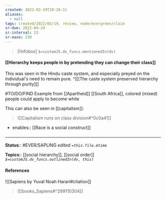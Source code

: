 ```yaml
---
created: 2022-03-19T20:26:11 
aliases:
  - null
tags: created/2022/03/19, review, node/evergreen/claim
sr-due: 2022-04-24
sr-interval: 23
sr-ease: 230
---
```

> [!infobox]
`$=customJS.dv_funcs.mentionedIn(dv)`

#### [[Hierarchy keeps people in by pretending they can change their class]] 

This was seen in the Hindu caste system, and especially preyed on the individual's need to remain pure.
^[[[The caste system preserved hierarchy through purity]]]

#TO/DO/FIND Example from [[Apartheid]] [[South Africa]], colored (mixed) people could apply to become white

This can also be seen in [[capitalism]]:
> ![[Capitalism runs on class division#^0c0a41]]

- enables:: [[Race is a social construct]]

### <hr class="footnote"/>

**Status**:: #EVER/SAPLING 
*edited `=this.file.mtime`*

**Topics**:: [[social hierarchy]], [[social order]]
*`$=customJS.dv_funcs.outlinedIn(dv, this)`*

#### References

![[Sapiens by Yuval Noah Harari#citation]]

> ![[books_Sapiens#^299110304]]
